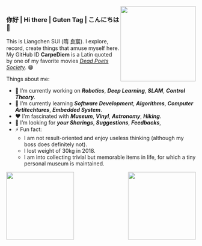<img align='right' src='https://user-images.githubusercontent.com/5713670/87202985-820dcb80-c2b6-11ea-9f56-7ec461c497c3.gif' width='200"'>

### 你好 | Hi there | Guten Tag | こんにちは 👋

This is Liangchen SUI (隋 良宸). I explore, record, create things that amuse myself here. My GitHub ID **CarpeDiem** is a Latin quoted by one of my favorite movies _[Dead Poets Society](https://en.wikipedia.org/wiki/Dead_Poets_Society)_. 😁

Things about me:

- 🔭 I’m currently working on **_Robotics_**, **_Deep Learning_**, **_SLAM_**, **_Control Theory_**.
- 🌱 I’m currently learning **_Software Development_**, **_Algorithms_**, **_Computer Artitechtures_**, **_Embedded System_**.
- ❤️ I'm fascinated with **_Museum_**, **_Vinyl_**, **_Astronomy_**, **_Hiking_**.
- 🤔 I’m looking for **_your Sharings_**, **_Suggestions_**, **_Feedbacks_**,
- ⚡ Fun fact:
  - I am not result-oriented and enjoy useless thinking (although my boss does definitely not).
  - I lost weight of 30kg in 2018.
  - I am into collecting trivial but memorable items in life, for which a tiny personal museum is maintained.

<!-- ![CarpeDiem1012's Most used languages](https://github-readme-stats.vercel.app/api/top-langs/?username=CarpeDiem1012&layout=compact&hide_border=true&langs_count=10&theme=aura) -->

<!-- ![CarpeDiem1012's GitHub stats](https://github-readme-stats.vercel.app/api?username=CarpeDiem1012&count_private=true&hide_border=true&show_icons=true&theme=aura) -->

<img align='right' src='https://github-readme-stats.vercel.app/api/top-langs/?username=CarpeDiem1012&hide_border=true&langs_count=10&theme=aura' height="180">

<img align='left' src='https://github-readme-stats.vercel.app/api?username=CarpeDiem1012&count_private=true&hide_border=true&show_icons=true&theme=aura' height="180">

<!-- ![](https://visitor-badge.glitch.me/badge?page_id=CarpeDiem1012) -->

